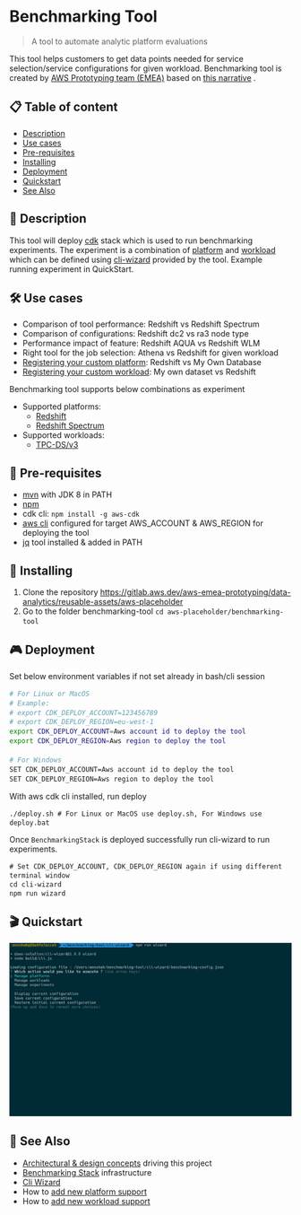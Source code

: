 # Benchmarking Tool

> A tool to automate analytic platform evaluations

This tool helps customers to get data points needed for service selection/service configurations for given workload.
Benchmarking tool is created by [AWS Prototyping team (EMEA)](https://w.amazon.com/bin/view/AWS_EMEA_Prototyping_Labs)
based
on [this narrative](https://amazon.awsapps.com/workdocs/index.html#/document/760aa6dceb39082084f710abccf4d973b4156f1ec912acb2270c918656025731)
.

## 📋 Table of content

- [Description](#-description)
- [Use cases](#-use-cases)
- [Pre-requisites](#-pre-requisites)
- [Installing](#-installing)
- [Deployment](#-deployment)
- [Quickstart](#-quickstart)
- [See Also](#-see-also)

## 🔰 Description

This tool will deploy [cdk](https://aws.amazon.com/cdk/) stack which is used to run benchmarking experiments. The
experiment is a combination of [platform](./cdk-stack/platforms) and [workload](./cdk-stack/workloads) which can be
defined using [cli-wizard](./cli-wizard) provided by the tool. Example running experiment in QuickStart.

## 🛠 Use cases

- Comparison of tool performance: Redshift vs Redshift Spectrum
- Comparison of configurations: Redshift dc2 vs ra3 node type
- Performance impact of feature: Redshift AQUA vs Redshift WLM
- Right tool for the job selection: Athena vs Redshift for given workload
- [Registering your custom platform](./cdk-stack/platforms): Redshift vs My Own Database
- [Registering your custom workload](./cdk-stack/workloads): My own dataset vs Redshift

Benchmarking tool supports below combinations as experiment

- Supported platforms:
    - [Redshift](./cdk-stack/platforms/redshift)
    - [Redshift Spectrum](./cdk-stack/platforms/redshift)
- Supported workloads:
    - [TPC-DS/v3](./cdk-stack/workloads/tpc-ds)

## 🎒 Pre-requisites

- [mvn](https://maven.apache.org/install.html) with JDK 8 in PATH
- [npm](https://nodejs.org/en/download/)
- cdk cli: `npm install -g aws-cdk`
- [aws cli](https://docs.aws.amazon.com/cli/latest/userguide/cli-chap-install.html) configured for target AWS_ACCOUNT &
  AWS_REGION for deploying the tool
- [jq](https://stedolan.github.io/jq/download/) tool installed & added in PATH

## 🚀 Installing

1. Clone the repository https://gitlab.aws.dev/aws-emea-prototyping/data-analytics/reusable-assets/aws-placeholder
2. Go to the folder benchmarking-tool `cd aws-placeholder/benchmarking-tool`

## 🎮 Deployment

Set below environment variables if not set already in bash/cli session

```bash
# For Linux or MacOS
# Example:
# export CDK_DEPLOY_ACCOUNT=123456789
# export CDK_DEPLOY_REGION=eu-west-1
export CDK_DEPLOY_ACCOUNT=Aws account id to deploy the tool
export CDK_DEPLOY_REGION=Aws region to deploy the tool

# For Windows
SET CDK_DEPLOY_ACCOUNT=Aws account id to deploy the tool
SET CDK_DEPLOY_REGION=Aws region to deploy the tool
```

With aws cdk cli installed, run deploy

```shell
./deploy.sh # For Linux or MacOS use deploy.sh, For Windows use deploy.bat
```

Once `BenchmarkingStack` is deployed successfully run cli-wizard to run experiments.

```shell
# Set CDK_DEPLOY_ACCOUNT, CDK_DEPLOY_REGION again if using different terminal window
cd cli-wizard
npm run wizard
```

## 🎬 Quickstart

![](./define_experiment.gif)

## 👀 See Also

- [Architectural & design concepts](./Concepts.md) driving this project
- [Benchmarking Stack](./cdk-stack) infrastructure
- [Cli Wizard](./cli-wizard)
- How to [add new platform support](./cdk-stack/platforms)
- How to [add new workload support](./cdk-stack/workloads)
